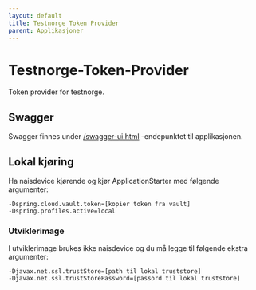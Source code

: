 ```yaml
---
layout: default
title: Testnorge Token Provider
parent: Applikasjoner
---
```


# Testnorge-Token-Provider
Token provider for testnorge. 

## Swagger
Swagger finnes under [/swagger-ui.html](https://testnorge-token-provider.nais.preprod.local/swagger-ui.html) -endepunktet til applikasjonen.

## Lokal kjøring
Ha naisdevice kjørende og kjør ApplicationStarter med følgende argumenter:
```
-Dspring.cloud.vault.token=[kopier token fra vault]
-Dspring.profiles.active=local
```

### Utviklerimage
I utviklerimage brukes ikke naisdevice og du må legge til følgende ekstra argumenter:
```
-Djavax.net.ssl.trustStore=[path til lokal truststore]
-Djavax.net.ssl.trustStorePassword=[passord til lokal truststore]
```
